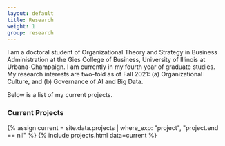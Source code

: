 ```yaml
---
layout: default
title: Research
weight: 1
group: research
---
```


I am a doctoral student of Organizational Theory and Strategy in Business Administration at the Gies College of Business, University of Illinois at Urbana-Champaign. I am currently in my fourth year of graduate studies. My research interests are two-fold as of Fall 2021: (a) Organizational Culture, and (b) Governance of AI and Big Data.

Below is a list of my current projects.

### Current Projects
{% assign current = site.data.projects | where_exp: "project", "project.end == nil" %}
{% include projects.html data=current %}

<!-- ### Inactive Projects
{% assign inactive = site.data.projects | where_exp: "project", "project.end != nil" %}
{% include projects.html data=inactive %}
 -->
